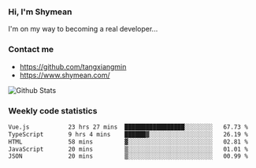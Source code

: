 ### Hi, I'm Shymean

I'm on my way to becoming a real developer...

### Contact me

- <https://github.com/tangxiangmin>
- <https://www.shymean.com/>

![Github Stats](https://github-readme-stats.vercel.app/api?username=tangxiangmin&show_icons=true&theme=dark)


###  Weekly code statistics

<!--START_SECTION:waka-->

```txt
Vue.js           23 hrs 27 mins  █████████████████░░░░░░░░   67.73 %
TypeScript       9 hrs 4 mins    ██████▓░░░░░░░░░░░░░░░░░░   26.19 %
HTML             58 mins         ▓░░░░░░░░░░░░░░░░░░░░░░░░   02.81 %
JavaScript       20 mins         ▒░░░░░░░░░░░░░░░░░░░░░░░░   01.01 %
JSON             20 mins         ▒░░░░░░░░░░░░░░░░░░░░░░░░   00.99 %
```

<!--END_SECTION:waka-->
